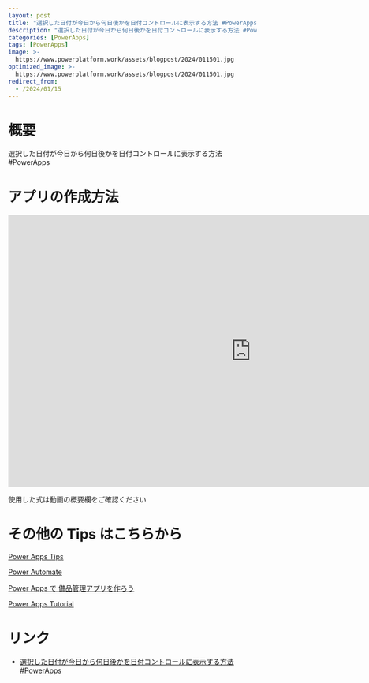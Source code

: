 ```yaml
---
layout: post
title: "選択した日付が今日から何日後かを日付コントロールに表示する方法 #PowerApps"
description: "選択した日付が今日から何日後かを日付コントロールに表示する方法 #PowerAppsを動画で分かりやすく解説"
categories: [PowerApps]
tags: [PowerApps]
image: >-
  https://www.powerplatform.work/assets/blogpost/2024/011501.jpg
optimized_image: >-
  https://www.powerplatform.work/assets/blogpost/2024/011501.jpg
redirect_from:
  - /2024/01/15
---
```



#  概要

選択した日付が今日から何日後かを日付コントロールに表示する方法 #PowerApps


# アプリの作成方法

<iframe width="983" height="553" src="https://www.youtube.com/embed/SbvCd_NTchA" title="YouTube video player" frameborder="0" allow="accelerometer; autoplay; clipboard-write; encrypted-media; gyroscope; picture-in-picture" allowfullscreen></iframe>


使用した式は動画の概要欄をご確認ください


# その他の Tips はこちらから

[Power Apps Tips](https://www.youtube.com/watch?v=VrAQf3JQ7yM&list=PLVhFi1fb3DqakSLVMn22DDcySXh9jtzi- )


[Power Automate](https://www.youtube.com/watch?v=-YnJYT0ASEM&list=PLVhFi1fb3Dqbzic6GieqnLFgD3aTj-eHA)


[Power Apps で 備品管理アプリを作ろう](https://www.youtube.com/playlist?list=PLVhFi1fb3DqZM3HKb8Hea6XEL96990Fyn)


[Power Apps Tutorial](https://www.youtube.com/playlist?list=PLVhFi1fb3DqalxpL974VvAJvV4iWoSbe_)


# リンク


- [選択した日付が今日から何日後かを日付コントロールに表示する方法 #PowerApps](https://www.youtube.com/watch?v=SbvCd_NTchA)

